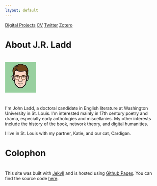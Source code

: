 ```yaml
--- 
layout: default 
---
```


[Digital Projects][projects]
[CV][]
[Twitter][]
[Zotero][]

# About J.R. Ladd
# 
![It's me! Sort of.](/images/jrl_imadeface.jpg "Made this with iMadeFace for iPhone. Some days it works out that Katie has a different phone.")

#
I'm John Ladd, a doctoral candidate in English literature at Washington University in St. Louis. I'm interested mainly in 17th century poetry and drama, especially early anthologies and miscellanies. My other interests include the history of the book, network theory, and digital humanities.

I live in St. Louis with my partner, Katie, and our cat, Cardigan.

# Colophon
# 
This site was built with [Jekyll][] and is hosted using [Github
Pages][]. You can find the source code [here][my repo].

[projects]: /projects
[CV]: /cv
[Twitter]: http://twitter.com/jrlstl
[Zotero]: http://zotero.org/johnrobertladd
[Jekyll]: http://jekyllrb.com 
[Github Pages]: http://pages.github.com
[my repo]: http://github.com/jrladd/jrladd.github.io
